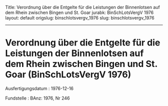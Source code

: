 Title: Verordnung über die Entgelte für die Leistungen der Binnenlotsen auf dem Rhein
  zwischen Bingen und St. Goar
jurabk: BinSchLotsVergV 1976
layout: default
origslug: binschlotsvergv_1976
slug: binschlotsvergv_1976

---

# Verordnung über die Entgelte für die Leistungen der Binnenlotsen auf dem Rhein zwischen Bingen und St. Goar (BinSchLotsVergV 1976)

Ausfertigungsdatum
:   1976-12-16

Fundstelle
:   BAnz: 1976, Nr 246


